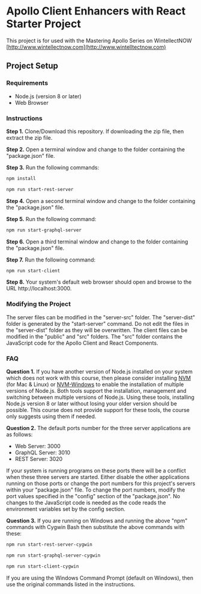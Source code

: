 # Apollo Client Enhancers with React Starter Project

This project is for used with the Mastering Apollo Series on WintellectNOW [http://www.wintellectnow.com](http://www.wintelltectnow.com)

## Project Setup

### Requirements

- Node.js (version 8 or later)
- Web Browser

### Instructions

**Step 1.** Clone/Download this repository. If downloading the zip file, then extract the zip file.

**Step 2.** Open a terminal window and change to the folder containing the "package.json" file.

**Step 3.** Run the following commands:

```bash
npm install

npm run start-rest-server
```
**Step 4.** Open a second terminal window and change to the folder containing the "package.json" file.

**Step 5.** Run the following command:

```bash
npm run start-graphql-server
```
**Step 6.** Open a third terminal window and change to the folder containing the "package.json" file.

**Step 7.** Run the following command:

```bash
npm run start-client
```

**Step 8.** Your system's default web browser should open and browse to the URL http://localhost:3000.

### Modifying the Project

The server files can be modified in the "server-src" folder. The "server-dist" folder is generated by the "start-server" command. Do not edit the files in the "server-dist" folder as they will be overwritten. The client files can be modified in the "public" and "src" folders. The "src" folder contains the JavaScript code for the Apollo Client and React Components.

### FAQ

**Question 1.** If you have another version of Node.js installed on your system which does not work with this course, then please consider installing [NVM](https://github.com/creationix/nvm) (for Mac & Linux) or [NVM-Windows](https://github.com/coreybutler/nvm-windows) to enable the installation of multiple versions of Node.js. Both tools support the installation, management and switching between multiple versions of Node.js. Using these tools, installing Node.js version 8 or later without losing your older version should be possible. This course does not provide support for these tools, the course only suggests using them if needed.

**Question 2.** The default ports number for the three server applications are as follows:

  - Web Server: 3000
  - GraphQL Server: 3010
  - REST Server: 3020

  If your system is running programs on these ports there will be a conflict when these three servers are started. Either disable the other applications running on those ports or change the port numbers for this project's servers within your "package.json" file. To change the port numbers, modify the port values specified in the "config" section of the "package.json". No changes to the JavaScript code is needed as the code reads the environment variables set by the config section.

**Question 3.** If you are running on Windows and running the above "npm" commands with Cygwin Bash then substitute the above commands with these:

```bash
npm run start-rest-server-cygwin

npm run start-graphql-server-cygwin

npm run start-client-cygwin
```

If you are using the Windows Command Prompt (default on Windows), then use the original commands listed in the instructions.
